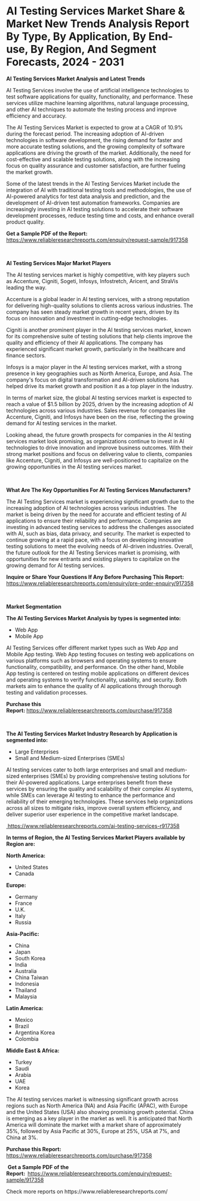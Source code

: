 <p><h1>AI Testing Services Market Share & Market New Trends Analysis Report By Type, By Application, By End-use, By Region, And Segment Forecasts, 2024 - 2031</h1></p><p><strong>AI Testing Services Market Analysis and Latest Trends</strong></p>
<p><p>AI Testing Services involve the use of artificial intelligence technologies to test software applications for quality, functionality, and performance. These services utilize machine learning algorithms, natural language processing, and other AI techniques to automate the testing process and improve efficiency and accuracy.</p><p>The AI Testing Services Market is expected to grow at a CAGR of 10.9% during the forecast period. The increasing adoption of AI-driven technologies in software development, the rising demand for faster and more accurate testing solutions, and the growing complexity of software applications are driving the growth of the market. Additionally, the need for cost-effective and scalable testing solutions, along with the increasing focus on quality assurance and customer satisfaction, are further fueling the market growth.</p><p>Some of the latest trends in the AI Testing Services Market include the integration of AI with traditional testing tools and methodologies, the use of AI-powered analytics for test data analysis and prediction, and the development of AI-driven test automation frameworks. Companies are increasingly investing in AI testing solutions to accelerate their software development processes, reduce testing time and costs, and enhance overall product quality.</p></p>
<p><strong>Get a Sample PDF of the Report:&nbsp;</strong> <a href="https://www.reliableresearchreports.com/enquiry/request-sample/917358">https://www.reliableresearchreports.com/enquiry/request-sample/917358</a></p>
<p>&nbsp;</p>
<p><strong>AI Testing Services Major Market Players</strong></p>
<p><p>The AI testing services market is highly competitive, with key players such as Accenture, Cigniti, Sogeti, Infosys, Infostretch, Aricent, and StraVis leading the way. </p><p>Accenture is a global leader in AI testing services, with a strong reputation for delivering high-quality solutions to clients across various industries. The company has seen steady market growth in recent years, driven by its focus on innovation and investment in cutting-edge technologies.</p><p>Cigniti is another prominent player in the AI testing services market, known for its comprehensive suite of testing solutions that help clients improve the quality and efficiency of their AI applications. The company has experienced significant market growth, particularly in the healthcare and finance sectors.</p><p>Infosys is a major player in the AI testing services market, with a strong presence in key geographies such as North America, Europe, and Asia. The company's focus on digital transformation and AI-driven solutions has helped drive its market growth and position it as a top player in the industry.</p><p>In terms of market size, the global AI testing services market is expected to reach a value of $1.5 billion by 2025, driven by the increasing adoption of AI technologies across various industries. Sales revenue for companies like Accenture, Cigniti, and Infosys have been on the rise, reflecting the growing demand for AI testing services in the market.</p><p>Looking ahead, the future growth prospects for companies in the AI testing services market look promising, as organizations continue to invest in AI technologies to drive innovation and improve business outcomes. With their strong market positions and focus on delivering value to clients, companies like Accenture, Cigniti, and Infosys are well-positioned to capitalize on the growing opportunities in the AI testing services market.</p></p>
<p>&nbsp;</p>
<p><strong>What Are The Key Opportunities For AI Testing Services Manufacturers?</strong></p>
<p><p>The AI Testing Services market is experiencing significant growth due to the increasing adoption of AI technologies across various industries. The market is being driven by the need for accurate and efficient testing of AI applications to ensure their reliability and performance. Companies are investing in advanced testing services to address the challenges associated with AI, such as bias, data privacy, and security. The market is expected to continue growing at a rapid pace, with a focus on developing innovative testing solutions to meet the evolving needs of AI-driven industries. Overall, the future outlook for the AI Testing Services market is promising, with opportunities for new entrants and existing players to capitalize on the growing demand for AI testing services.</p></p>
<p><strong>Inquire or Share Your Questions If Any Before Purchasing This Report:</strong> <a href="https://www.reliableresearchreports.com/enquiry/pre-order-enquiry/917358">https://www.reliableresearchreports.com/enquiry/pre-order-enquiry/917358</a></p>
<p>&nbsp;</p>
<p><strong>Market Segmentation</strong></p>
<p><strong>The AI Testing Services Market Analysis by types is segmented into:</strong></p>
<p><ul><li>Web App</li><li>Mobile App</li></ul></p>
<p><p>AI Testing Services offer different market types such as Web App and Mobile App testing. Web App testing focuses on testing web applications on various platforms such as browsers and operating systems to ensure functionality, compatibility, and performance. On the other hand, Mobile App testing is centered on testing mobile applications on different devices and operating systems to verify functionality, usability, and security. Both markets aim to enhance the quality of AI applications through thorough testing and validation processes.</p></p>
<p><strong>Purchase this Report:&nbsp;</strong><a href="https://www.reliableresearchreports.com/purchase/917358">https://www.reliableresearchreports.com/purchase/917358</a></p>
<p>&nbsp;</p>
<p><strong>The AI Testing Services Market Industry Research by Application is segmented into:</strong></p>
<p><ul><li>Large Enterprises</li><li>Small and Medium-sized Enterprises (SMEs)</li></ul></p>
<p><p>AI testing services cater to both large enterprises and small and medium-sized enterprises (SMEs) by providing comprehensive testing solutions for their AI-powered applications. Large enterprises benefit from these services by ensuring the quality and scalability of their complex AI systems, while SMEs can leverage AI testing to enhance the performance and reliability of their emerging technologies. These services help organizations across all sizes to mitigate risks, improve overall system efficiency, and deliver superior user experience in the competitive market landscape.</p></p>
<p><a href="https://www.reliableresearchreports.com/ai-testing-services-r917358">&nbsp;https://www.reliableresearchreports.com/ai-testing-services-r917358</a></p>
<p><strong>In terms of Region, the AI Testing Services Market Players available by Region are:</strong></p>
<p>
    <p> <strong> North America: </strong>
        <ul>
            <li>United States</li>
            <li>Canada</li>
        </ul>
        </p> 
    <p> <strong> Europe: </strong>
        <ul>
            <li>Germany</li>
            <li>France</li>
            <li>U.K.</li>
            <li>Italy</li>
            <li>Russia</li>
        </ul>
        </p> 
    <p> <strong> Asia-Pacific: </strong>
        <ul>
            <li>China</li>
            <li>Japan</li>
            <li>South Korea</li>
            <li>India</li>
            <li>Australia</li>
            <li>China Taiwan</li>
            <li>Indonesia</li>
            <li>Thailand</li>
            <li>Malaysia</li>
        </ul>
        </p> 
    <p> <strong> Latin America: </strong>
        <ul>
            <li>Mexico</li>
            <li>Brazil</li>
            <li>Argentina Korea</li>
            <li>Colombia</li>
        </ul>
        </p> 
    <p> <strong> Middle East & Africa: </strong>
        <ul>
            <li>Turkey</li>
            <li>Saudi</li>
            <li>Arabia</li>
            <li>UAE</li>
            <li>Korea</li>
        </ul>
    </p>
    </p>
<p><p>The AI testing services market is witnessing significant growth across regions such as North America (NA) and Asia Pacific (APAC), with Europe and the United States (USA) also showing promising growth potential. China is emerging as a key player in the market as well. It is anticipated that North America will dominate the market with a market share of approximately 35%, followed by Asia Pacific at 30%, Europe at 25%, USA at 7%, and China at 3%.</p></p>
<p><strong>Purchase this Report: </strong><a href="https://www.reliableresearchreports.com/purchase/917358">https://www.reliableresearchreports.com/purchase/917358</a></p>
<p>&nbsp;<strong>Get a Sample PDF of the Report:&nbsp;&nbsp;</strong><a href="https://www.reliableresearchreports.com/enquiry/request-sample/917358">https://www.reliableresearchreports.com/enquiry/request-sample/917358</a></p>
<p><strong></strong></p>
<p>Check more reports on https://www.reliableresearchreports.com/</p>